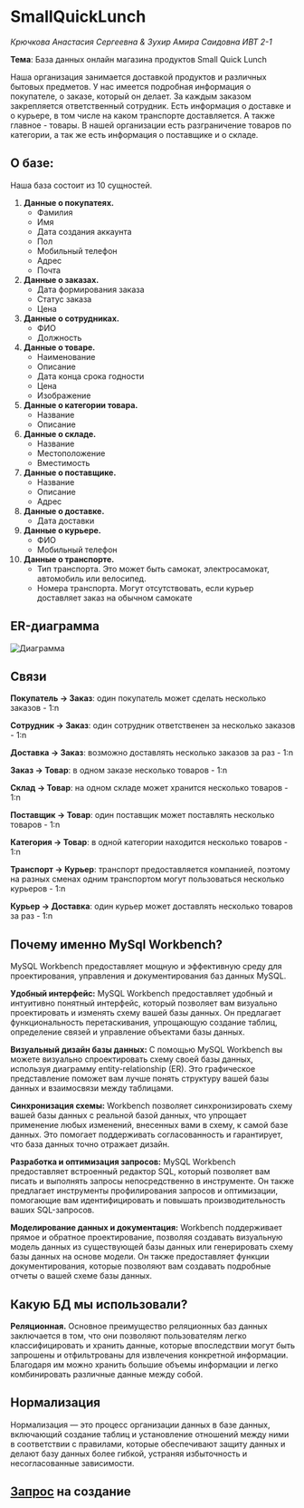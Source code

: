 # SmallQuickLunch
_Крючкова Анастасия Сергеевна & Зухир Амира Саидовна ИВТ 2-1_

__Тема__: База данных онлайн магазина продуктов Small Quick Lunch

Наша организация занимается доставкой продуктов и различных бытовых предметов. У нас имеется подробная информация о покупателе, о заказе, который он делает. За каждым заказом закрепляется ответственный сотрудник. Есть информация о доставке и о курьере, в том числе на каком транспорте доставляется. А также главное - товары. В нашей организации есть разграничение товаров по категории, а так же есть информация о поставщике и о складе.

## О базе:
Наша база состоит из 10 сущностей.
 1. __Данные о покупатеях.__
       - Фамилия
       - Имя
       - Дата создания аккаунта
       - Пол
       - Мобильный телефон
       - Адрес
       - Почта
 2. __Данные о заказах.__
       - Дата формирования заказа
       - Статус заказа
       - Цена
 3. __Данные о сотрудниках.__
       - ФИО
       - Должность
 4. __Данные о товаре.__
       - Наименование
       - Описание
       - Дата конца срока годности
       - Цена
       - Изображение
 5. __Данные о категории товара.__
       - Название
       - Описание
 6. __Данные о складе.__
       - Название
       - Местоположение
       - Вместимость
 7. __Данные о поставщике.__
       - Название
       - Описание
       - Адрес
 8. __Данные о доставке.__
       - Дата доставки
 9. __Данные о курьере.__
       - ФИО
       - Мобильный телефон
 10. __Данные о транспорте.__
       - Тип транспорта. Это может быть самокат, электросамокат, автомобиль или велосипед.
       - Номера транспорта. Могут отсутствовать, если курьер доставляет заказ на обычном самокате

## ER-диаграмма
![Диаграмма](https://github.com/nestessia/SmallQuickLunch/assets/99599865/742905ce-e23a-4e67-b934-8ddde61aaff1)

## Связи
__Покупатель → Заказ__: один покупатель может сделать несколько заказов - 1:n

__Сотрудник → Заказ__: один сотрудник ответственен за несколько заказов - 1:n

__Доставка → Заказ__: возможно доставлять несколько заказов за раз - 1:n

__Заказ → Товар__: в одном заказе несколько товаров - 1:n

__Склад → Товар__: на одном складе может хранится несколько товаров - 1:n

__Поставщик → Товар__: один поставщик может поставлять несколько товаров - 1:n

__Категория → Товар__: в одной категории находится несколько товаров - 1:n

__Транспорт → Курьер__: транспорт предоставляется компанией, поэтому на разных сменах одним транспортом могут пользоваться несколько курьеров - 1:n

__Курьер → Доставка__: один курьер может доставлять несколько товаров за раз - 1:n

## Почему именно MySql Workbench?

MySQL Workbench предоставляет мощную и эффективную среду для проектирования, управления и документирования баз данных MySQL.

__Удобный интерфейс:__ MySQL Workbench предоставляет удобный и интуитивно понятный интерфейс, который позволяет вам визуально проектировать и изменять схему вашей базы данных. Он предлагает функциональность перетаскивания, упрощающую создание таблиц, определение связей и управление объектами базы данных.

__Визуальный дизайн базы данных:__ С помощью MySQL Workbench вы можете визуально спроектировать схему своей базы данных, используя диаграмму entity-relationship (ER). Это графическое представление поможет вам лучше понять структуру вашей базы данных и взаимосвязи между таблицами.

__Синхронизация схемы:__ Workbench позволяет синхронизировать схему вашей базы данных с реальной базой данных, что упрощает применение любых изменений, внесенных вами в схему, к самой базе данных. Это помогает поддерживать согласованность и гарантирует, что база данных точно отражает дизайн.

__Разработка и оптимизация запросов:__ MySQL Workbench предоставляет встроенный редактор SQL, который позволяет вам писать и выполнять запросы непосредственно в инструменте. Он также предлагает инструменты профилирования запросов и оптимизации, помогающие вам идентифицировать и повышать производительность ваших SQL-запросов.

__Моделирование данных и документация:__ Workbench поддерживает прямое и обратное проектирование, позволяя создавать визуальную модель данных из существующей базы данных или генерировать схему базы данных на основе модели. Он также предоставляет функции документирования, которые позволяют вам создавать подробные отчеты о вашей схеме базы данных.

## Какую БД мы использовали? 
__Реляционная.__
Основное преимущество реляционных баз данных заключается в том, что они позволяют пользователям легко классифицировать и хранить данные, которые впоследствии могут быть запрошены и отфильтрованы для извлечения конкретной информации. Благодаря им можно хранить большие объемы информации и легко комбинировать различные данные между собой. 

## Нормализация
Нормализация — это процесс организации данных в базе данных, включающий создание таблиц и установление отношений между ними в соответствии с правилами, которые обеспечивают защиту данных и делают базу данных более гибкой, устраняя избыточность и несогласованные зависимости.

## [Запрос](https://github.com/nestessia/SmallQuickLunch/blob/main/create.sql) на создание


